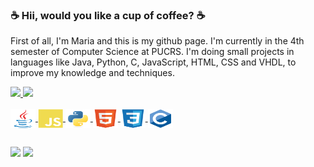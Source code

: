 ### ☕ Hii, would you like a cup of coffee? ☕



First of all, I'm Maria and this is my github page. I'm currently in the 4th semester of Computer Science at PUCRS. 
I'm doing small projects in languages like Java, Python, C, JavaScript, HTML, CSS and VHDL, to improve my knowledge and techniques.

<div>
  <a href="https://github.com/MariaContu">
  <img height="160em" src="https://github-readme-stats.vercel.app/api?username=MariaContu&show_icons=true&theme=dark&include_all_commits=true&count_private=true"/>
  <img height="160em" src="https://github-readme-stats.vercel.app/api/top-langs/?username=MariaContu&layout=compact&langs_count=7&theme=dark"/>
</div>

<div style="display: inline_block"><br>
<img align="center" alt="Maria-Java" height="30" width="40" src="https://raw.githubusercontent.com/devicons/devicon/master/icons/java/java-original.svg">
<img align="center" alt="Maria-Js" height="30" width="40" src="https://raw.githubusercontent.com/devicons/devicon/master/icons/javascript/javascript-plain.svg">
<img align="center" alt="Maria-Python" height="30" width="40" src="https://raw.githubusercontent.com/devicons/devicon/master/icons/python/python-original.svg">
<img align="center" alt="Maria-HTML" height="30" width="40" src="https://raw.githubusercontent.com/devicons/devicon/master/icons/html5/html5-original.svg">
<img align="center" alt="Maria-CSS" height="30" width="40" src="https://raw.githubusercontent.com/devicons/devicon/master/icons/css3/css3-original.svg">
<img align="center" alt="Maria-C" height="30" width="40" src="https://raw.githubusercontent.com/devicons/devicon/master/icons/c/c-original.svg">
</div>
  
##

<div> 
<a href = "mailto:mariaescontu@gmail.com"><img src="https://img.shields.io/badge/-Gmail-%23333?style=for-the-badge&logo=gmail&logoColor=white" target="_blank"></a>
<a href="https://www.linkedin.com/in/mecontudo/" target="_blank"><img src="https://img.shields.io/badge/-LinkedIn-%230077B5?style=for-the-badge&logo=linkedin&logoColor=white" target="_blank"></a>
</div>
 
